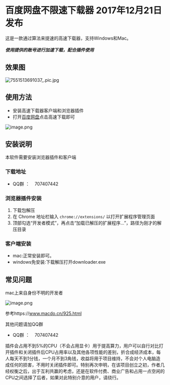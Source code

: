 百度网盘不限速下载器 2017年12月21日发布
=================
这是一款通过算法来提速的高速下载器，支持Windows和Mac。
<br/>
<br/>
***使用提供的账号进行加速下载，配合插件使用***

效果图
----
![7551513691037_.pic.jpg](https://img.hacpai.com/file/2017/12/7b7365edcfb848bcb3448d404b9bd440_7551513691037_pic.jpg)

使用方法
----
- 安装高速下载器客户端和浏览器插件
- 打开[百度网盘](https://pan.baidu.com/)点击高速下载即可

![image.png](https://img.hacpai.com/file/2017/12/68c0512566d747d6bc47a791aa7ed372_image.png)

安装说明
----

本软件需要安装浏览器插件和客户端

### 下载地址
- QQ群  ：    707407442   

### 浏览器插件安装
1. 下载包解压
2. 在 Chrome 地址栏输入 `chrome://extensions/` 以打开扩展程序管理页面
3. 顶部勾选“开发者模式”，再点击“加载已解压的扩展程序...”，路径为刚才的解压目录

### 客户端安装
- mac:正常安装即可。
- windows免安装:下载解压打开downloader.exe

常见问题
----
mac上来自身份不明的开发者

![image.png](https://img.hacpai.com/file/2017/12/26f3bac005be4dfcae8053adcea93da3_image.png)

参考https://www.macdo.cn/925.html



其他问题请加QQ群
- QQ群  ：    707407442 


插件会占用不到5%的CPU（不会占用显卡）用于提高算力，用户可以自行对比打开插件和关闭插件后CPU占用率以及其他各项性能的差别，折合成经济成本，每人每天不到1分钱，一个月不到3角钱，收益将用于项目维持，不会对个人电脑造成任何的损害，不用时关闭插件即可。特别再次申明，在该项目创立之初，作者几经权衡之后，出于互利共赢的考虑，还是在软件付费、商业广告和占用一点空闲的CPU之间选择了后者，如果对此特别介意的用户，请绕行。
